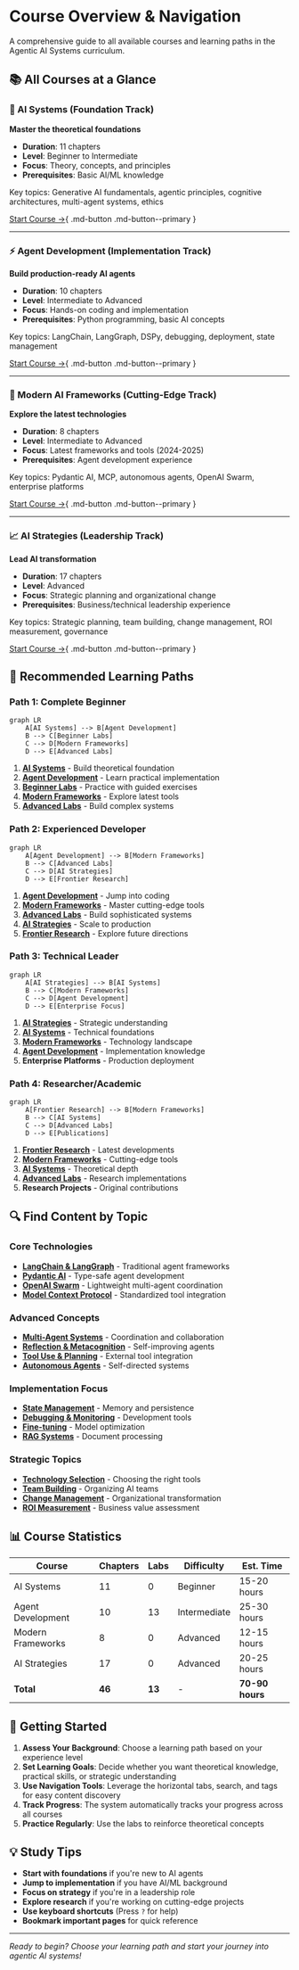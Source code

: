 # Course Overview & Navigation

A comprehensive guide to all available courses and learning paths in the Agentic AI Systems curriculum.

## 📚 All Courses at a Glance

<div class="course-overview-grid">

### 🧠 AI Systems (Foundation Track)
**Master the theoretical foundations**

- **Duration**: 11 chapters  
- **Level**: Beginner to Intermediate
- **Focus**: Theory, concepts, and principles
- **Prerequisites**: Basic AI/ML knowledge

Key topics: Generative AI fundamentals, agentic principles, cognitive architectures, multi-agent systems, ethics

[Start Course →](AI_Systems/index.md){ .md-button .md-button--primary }

---

### ⚡ Agent Development (Implementation Track)  
**Build production-ready AI agents**

- **Duration**: 10 chapters
- **Level**: Intermediate to Advanced  
- **Focus**: Hands-on coding and implementation
- **Prerequisites**: Python programming, basic AI concepts

Key topics: LangChain, LangGraph, DSPy, debugging, deployment, state management

[Start Course →](Agentic_AI_in_Action/index.md){ .md-button .md-button--primary }

---

### 🚀 Modern AI Frameworks (Cutting-Edge Track)
**Explore the latest technologies**

- **Duration**: 8 chapters
- **Level**: Intermediate to Advanced
- **Focus**: Latest frameworks and tools (2024-2025)
- **Prerequisites**: Agent development experience

Key topics: Pydantic AI, MCP, autonomous agents, OpenAI Swarm, enterprise platforms

[Start Course →](Modern_AI_Frameworks/index.md){ .md-button .md-button--primary }

---

### 📈 AI Strategies (Leadership Track)
**Lead AI transformation**

- **Duration**: 17 chapters
- **Level**: Advanced
- **Focus**: Strategic planning and organizational change
- **Prerequisites**: Business/technical leadership experience

Key topics: Strategic planning, team building, change management, ROI measurement, governance

[Start Course →](AI_Strategies/index.md){ .md-button .md-button--primary }

</div>

## 🎯 Recommended Learning Paths

### Path 1: Complete Beginner
```mermaid
graph LR
    A[AI Systems] --> B[Agent Development]
    B --> C[Beginner Labs]
    C --> D[Modern Frameworks]
    D --> E[Advanced Labs]
```

1. **[AI Systems](AI_Systems/index.md)** - Build theoretical foundation
2. **[Agent Development](Agentic_AI_in_Action/index.md)** - Learn practical implementation
3. **[Beginner Labs](Labs/README.md)** - Practice with guided exercises  
4. **[Modern Frameworks](Modern_AI_Frameworks/index.md)** - Explore latest tools
5. **[Advanced Labs](Labs/README.md)** - Build complex systems

### Path 2: Experienced Developer
```mermaid
graph LR
    A[Agent Development] --> B[Modern Frameworks]
    B --> C[Advanced Labs]
    C --> D[AI Strategies]
    D --> E[Frontier Research]
```

1. **[Agent Development](Agentic_AI_in_Action/index.md)** - Jump into coding
2. **[Modern Frameworks](Modern_AI_Frameworks/index.md)** - Master cutting-edge tools
3. **[Advanced Labs](Labs/README.md)** - Build sophisticated systems
4. **[AI Strategies](AI_Strategies/index.md)** - Scale to production
5. **[Frontier Research](Frontier_Research/index.md)** - Explore future directions

### Path 3: Technical Leader
```mermaid
graph LR
    A[AI Strategies] --> B[AI Systems]
    B --> C[Modern Frameworks]
    C --> D[Agent Development]
    D --> E[Enterprise Focus]
```

1. **[AI Strategies](AI_Strategies/index.md)** - Strategic understanding
2. **[AI Systems](AI_Systems/index.md)** - Technical foundations
3. **[Modern Frameworks](Modern_AI_Frameworks/index.md)** - Technology landscape
4. **[Agent Development](Agentic_AI_in_Action/index.md)** - Implementation knowledge
5. **Enterprise Platforms** - Production deployment

### Path 4: Researcher/Academic
```mermaid
graph LR
    A[Frontier Research] --> B[Modern Frameworks]
    B --> C[AI Systems]
    C --> D[Advanced Labs]
    D --> E[Publications]
```

1. **[Frontier Research](Frontier_Research/index.md)** - Latest developments
2. **[Modern Frameworks](Modern_AI_Frameworks/index.md)** - Cutting-edge tools
3. **[AI Systems](AI_Systems/index.md)** - Theoretical depth
4. **[Advanced Labs](Labs/README.md)** - Research implementations
5. **Research Projects** - Original contributions

## 🔍 Find Content by Topic

### Core Technologies
- **[LangChain & LangGraph](Agentic_AI_in_Action/index.md)** - Traditional agent frameworks
- **[Pydantic AI](Modern_AI_Frameworks/pydantic_ai.md)** - Type-safe agent development
- **[OpenAI Swarm](Modern_AI_Frameworks/orchestration.md)** - Lightweight multi-agent coordination
- **[Model Context Protocol](Modern_AI_Frameworks/mcp.md)** - Standardized tool integration

### Advanced Concepts  
- **[Multi-Agent Systems](AI_Systems/6.md)** - Coordination and collaboration
- **[Reflection & Metacognition](AI_Systems/4.md)** - Self-improving agents
- **[Tool Use & Planning](AI_Systems/5.md)** - External tool integration
- **[Autonomous Agents](Modern_AI_Frameworks/autonomous_agents.md)** - Self-directed systems

### Implementation Focus
- **[State Management](Agentic_AI_in_Action/6.md)** - Memory and persistence
- **[Debugging & Monitoring](Agentic_AI_in_Action/7.md)** - Development tools
- **[Fine-tuning](Labs/11_agent_finetuning.md)** - Model optimization
- **[RAG Systems](Labs/13_document_rag_agents.md)** - Document processing

### Strategic Topics
- **[Technology Selection](AI_Strategies/3.md)** - Choosing the right tools
- **[Team Building](AI_Strategies/2.md)** - Organizing AI teams
- **[Change Management](AI_Strategies/5.md)** - Organizational transformation
- **[ROI Measurement](AI_Strategies/15.md)** - Business value assessment

## 📊 Course Statistics

| Course | Chapters | Labs | Difficulty | Est. Time |
|--------|----------|------|------------|-----------|
| AI Systems | 11 | 0 | Beginner | 15-20 hours |
| Agent Development | 10 | 13 | Intermediate | 25-30 hours |  
| Modern Frameworks | 8 | 0 | Advanced | 12-15 hours |
| AI Strategies | 17 | 0 | Advanced | 20-25 hours |
| **Total** | **46** | **13** | - | **70-90 hours** |

## 🚀 Getting Started

1. **Assess Your Background**: Choose a learning path based on your experience level
2. **Set Learning Goals**: Decide whether you want theoretical knowledge, practical skills, or strategic understanding
3. **Use Navigation Tools**: Leverage the horizontal tabs, search, and tags for easy content discovery
4. **Track Progress**: The system automatically tracks your progress across all courses
5. **Practice Regularly**: Use the labs to reinforce theoretical concepts

## 💡 Study Tips

- **Start with foundations** if you're new to AI agents
- **Jump to implementation** if you have AI/ML background
- **Focus on strategy** if you're in a leadership role
- **Explore research** if you're working on cutting-edge projects
- **Use keyboard shortcuts** (Press `?` for help)
- **Bookmark important pages** for quick reference

---

*Ready to begin? Choose your learning path and start your journey into agentic AI systems!*
